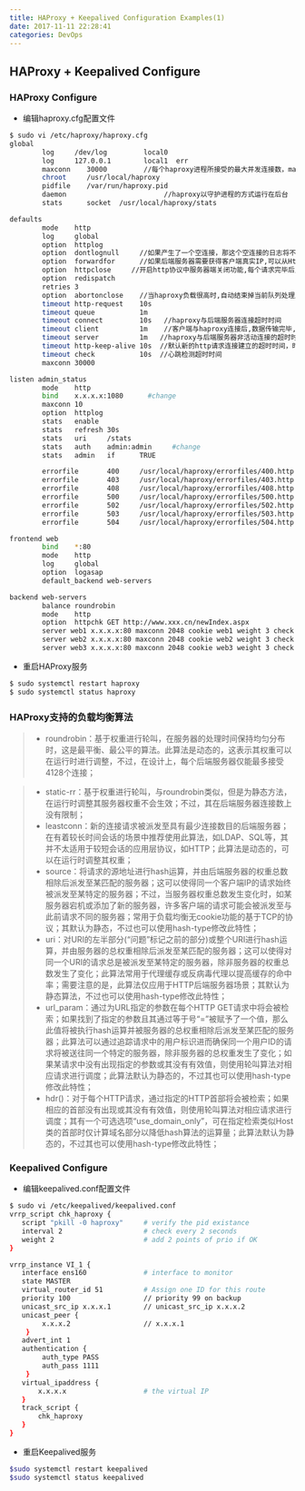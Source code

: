 ```yaml
---
title: HAProxy + Keepalived Configuration Examples(1)
date: 2017-11-11 22:28:41
categories: DevOps
---
```

## HAProxy + Keepalived Configure
### HAProxy Configure

<!-- more -->

+ 编辑haproxy.cfg配置文件

```bash
$ sudo vi /etc/haproxy/haproxy.cfg
global
        log     /dev/log         local0
        log     127.0.0.1        local1  err
        maxconn    30000         //每个haproxy进程所接受的最大并发连接数，max:65535
        chroot     /usr/local/haproxy
        pidfile    /var/run/haproxy.pid
        daemon                        //haproxy以守护进程的方式运行在后台
        stats      socket  /usr/local/haproxy/stats

defaults
        mode    http
        log     global
        option  httplog
        option  dontlognull     //如果产生了一个空连接，那这个空连接的日志将不会记录
        option  forwardfor      //如果后端服务器需要获得客户端真实IP,可以从Http Header中获得客户端IP
        option  httpclose     //开启http协议中服务器端关闭功能,每个请求完毕后主动关闭http通道,使得支持长连接，使得会话可以被重用，使得每一个日志记录都会被记录
        option  redispatch
        retries 3
        option  abortonclose    //当haproxy负载很高时,自动结束掉当前队列处理比较久的链接
        timeout http-request    10s
        timeout queue           1m
        timeout connect         10s   //haproxy与后端服务器连接超时时间
        timeout client          1m    //客户端与haproxy连接后,数据传输完毕,不再有数据传输,即非活动连接的超时时间
        timeout server          1m   //haproxy与后端服务器非活动连接的超时时间
        timeout http-keep-alive 10s  //默认新的http请求连接建立的超时时间，时间较短时可以尽快释放出资源，节约资源
        timeout check           10s  //心跳检测超时时间
        maxconn 30000

listen admin_status
        mode    http
        bind    x.x.x.x:1080      #change
        maxconn 10
        option  httplog
        stats   enable
        stats   refresh 30s
        stats   uri     /stats
        stats   auth    admin:admin     #change
        stats   admin   if      TRUE

        errorfile       400     /usr/local/haproxy/errorfiles/400.http
        errorfile       403     /usr/local/haproxy/errorfiles/403.http
        errorfile       408     /usr/local/haproxy/errorfiles/408.http
        errorfile       500     /usr/local/haproxy/errorfiles/500.http
        errorfile       502     /usr/local/haproxy/errorfiles/502.http
        errorfile       503     /usr/local/haproxy/errorfiles/503.http
        errorfile       504     /usr/local/haproxy/errorfiles/504.http

frontend web
        bind    *:80
        mode    http
        log     global
        option  logasap
        default_backend web-servers

backend web-servers
        balance roundrobin
        mode    http
        option  httpchk GET http://www.xxx.cn/newIndex.aspx
        server web1 x.x.x.x:80 maxconn 2048 cookie web1 weight 3 check inter 2s rise 2 fall 3  //weight：代表权重(默认1，最大为265，0则表示不参与负载均衡)
        server web2 x.x.x.x:80 maxconn 2048 cookie web2 weight 3 check inter 2s rise 2 fall 3
        server web3 x.x.x.x:80 maxconn 2048 cookie web3 weight 3 check inter 2s rise 2 fall 3
```

+ 重启HAProxy服务

```bash
$ sudo systemctl restart haproxy
$ sudo systemctl status haproxy
```

### HAProxy支持的负载均衡算法

> + roundrobin：基于权重进行轮叫，在服务器的处理时间保持均匀分布时，这是最平衡、最公平的算法。此算法是动态的，这表示其权重可以在运行时进行调整，不过，在设计上，每个后端服务器仅能最多接受4128个连接；

> + static-rr：基于权重进行轮叫，与roundrobin类似，但是为静态方法，在运行时调整其服务器权重不会生效；不过，其在后端服务器连接数上没有限制；
> + leastconn：新的连接请求被派发至具有最少连接数目的后端服务器；在有着较长时间会话的场景中推荐使用此算法，如LDAP、SQL等，其并不太适用于较短会话的应用层协议，如HTTP；此算法是动态的，可以在运行时调整其权重；
> + source：将请求的源地址进行hash运算，并由后端服务器的权重总数相除后派发至某匹配的服务器；这可以使得同一个客户端IP的请求始终被派发至某特定的服务器；不过，当服务器权重总数发生变化时，如某服务器宕机或添加了新的服务器，许多客户端的请求可能会被派发至与此前请求不同的服务器；常用于负载均衡无cookie功能的基于TCP的协议；其默认为静态，不过也可以使用hash-type修改此特性；
> + uri：对URI的左半部分(“问题”标记之前的部分)或整个URI进行hash运算，并由服务器的总权重相除后派发至某匹配的服务器；这可以使得对同一个URI的请求总是被派发至某特定的服务器，除非服务器的权重总数发生了变化；此算法常用于代理缓存或反病毒代理以提高缓存的命中率；需要注意的是，此算法仅应用于HTTP后端服务器场景；其默认为静态算法，不过也可以使用hash-type修改此特性；
> + url_param：通过为URL指定的参数在每个HTTP GET请求中将会被检索；如果找到了指定的参数且其通过等于号“=”被赋予了一个值，那么此值将被执行hash运算并被服务器的总权重相除后派发至某匹配的服务器；此算法可以通过追踪请求中的用户标识进而确保同一个用户ID的请求将被送往同一个特定的服务器，除非服务器的总权重发生了变化；如果某请求中没有出现指定的参数或其没有有效值，则使用轮叫算法对相应请求进行调度；此算法默认为静态的，不过其也可以使用hash-type修改此特性；
> + hdr()：对于每个HTTP请求，通过指定的HTTP首部将会被检索；如果相应的首部没有出现或其没有有效值，则使用轮叫算法对相应请求进行调度；其有一个可选选项“use_domain_only”，可在指定检索类似Host类的首部时仅计算域名部分以降低hash算法的运算量；此算法默认为静态的，不过其也可以使用hash-type修改此特性；

### Keepalived Configure
+ 编辑keepalived.conf配置文件

```bash
$ sudo vi /etc/keepalived/keepalived.conf
vrrp_script chk_haproxy {
   script "pkill -0 haproxy"     # verify the pid existance
   interval 2                    # check every 2 seconds
   weight 2                      # add 2 points of prio if OK
}

vrrp_instance VI_1 {
   interface ens160              # interface to monitor
   state MASTER
   virtual_router_id 51          # Assign one ID for this route
   priority 100                  // priority 99 on backup
   unicast_src_ip x.x.x.1        // unicast_src_ip x.x.x.2
   unicast_peer {
        x.x.x.2                  // x.x.x.1
    }
   advert_int 1
   authentication {
        auth_type PASS
        auth_pass 1111
    }
   virtual_ipaddress {
       x.x.x.x                   # the virtual IP
   }
   track_script {
       chk_haproxy
   }
}
```

+ 重启Keepalived服务

```bash
$sudo systemctl restart keepalived
$sudo systemctl status keepalived
```
